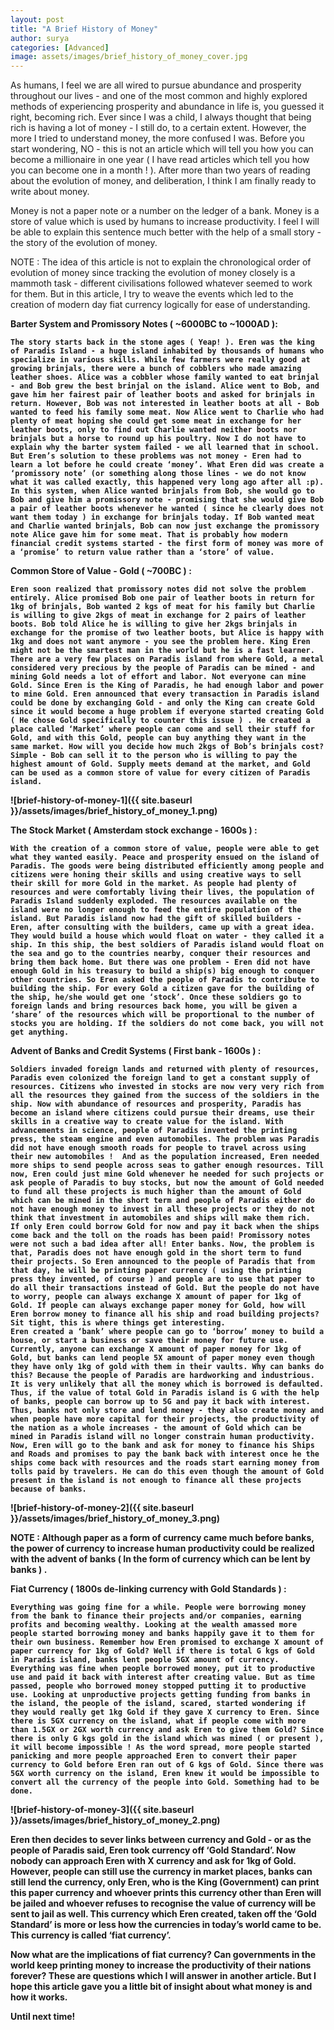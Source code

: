 ```yaml
---
layout: post
title: "A Brief History of Money"
author: surya
categories: [Advanced]
image: assets/images/brief_history_of_money_cover.jpg
---
```


As humans, I feel we are all wired to pursue abundance and prosperity throughout our lives - and one of the most common and highly explored methods of experiencing prosperity and abundance in life is, you guessed it right, becoming rich. Ever since I was a child, I always thought that being rich is having a lot of money - I still do, to a certain extent. However, the more I tried to understand money, the more confused I was. Before you start wondering, NO - this is not an article which will tell you how you can become a millionaire in one year ( I have read articles which tell you how you can become one in a month ! ). After more than two years of reading about the evolution of money, and deliberation, I think I am finally ready to write about money. 

Money is not a paper note or a number on the ledger of a bank. Money is a store of value which is used by humans to increase productivity. I feel I will be able to explain this sentence much better with the help of a small story - the story of the evolution of money.

NOTE : The idea of this article is not to explain the chronological order of evolution of money since tracking the evolution of money closely is a mammoth task - different civilisations followed whatever seemed to work for them. But in this article, I try to weave the events which led to the creation of modern day fiat currency logically for ease of understanding.

<b>Barter System and Promissory Notes ( ~6000BC to ~1000AD ):<b>

    The story starts back in the stone ages ( Yeap! ). Eren was the king of Paradis Island - a huge island inhabited by thousands of humans who specialize in various skills. While few farmers were really good at growing brinjals, there were a bunch of cobblers who made amazing leather shoes. Alice was a cobbler whose family wanted to eat brinjal - and Bob grew the best brinjal on the island. Alice went to Bob, and gave him her fairest pair of leather boots and asked for brinjals in return. However, Bob was not interested in leather boots at all - Bob wanted to feed his family some meat. Now Alice went to Charlie who had plenty of meat hoping she could get some meat in exchange for her leather boots, only to find out Charlie wanted neither boots nor brinjals but a horse to round up his poultry. Now I do not have to explain why the barter system failed - we all learned that in school. But Eren’s solution to these problems was not money - Eren had to learn a lot before he could create ‘money’. What Eren did was create a ‘promissory note’ (or something along those lines - we do not know what it was called exactly, this happened very long ago after all :p). In this system, when Alice wanted brinjals from Bob, she would go to Bob and give him a promissory note - promising that she would give Bob a pair of leather boots whenever he wanted ( since he clearly does not want them today ) in exchange for brinjals today. If Bob wanted meat and Charlie wanted brinjals, Bob can now just exchange the promissory note Alice gave him for some meat. That is probably how modern financial credit systems started - the first form of money was more of a ‘promise’ to return value rather than a ‘store’ of value.

<b>Common Store of Value - Gold ( ~700BC ) :</b>

    Eren soon realized that promissory notes did not solve the problem entirely. Alice promised Bob one pair of leather boots in return for 1kg of brinjals, Bob wanted 2 kgs of meat for his family but Charlie is willing to give 2kgs of meat in exchange for 2 pairs of leather boots. Bob told Alice he is willing to give her 2kgs brinjals in exchange for the promise of two leather boots, but Alice is happy with 1kg and does not want anymore - you see the problem here. King Eren might not be the smartest man in the world but he is a fast learner. There are a very few places on Paradis island from where Gold, a metal considered very precious by the people of Paradis can be mined - and mining Gold needs a lot of effort and labor. Not everyone can mine Gold. Since Eren is the King of Paradis, he had enough labor and power to mine Gold. Eren announced that every transaction in Paradis island could be done by exchanging Gold - and only the King can create Gold since it would become a huge problem if everyone started creating Gold ( He chose Gold specifically to counter this issue ) . He created a place called ‘Market’ where people can come and sell their stuff for Gold, and with this Gold, people can buy anything they want in the same market. How will you decide how much 2kgs of Bob’s brinjals cost? Simple - Bob can sell it to the person who is willing to pay the highest amount of Gold. Supply meets demand at the market, and Gold can be used as a common store of value for every citizen of Paradis island.


![brief-history-of-money-1]({{ site.baseurl }}/assets/images/brief_history_of_money_1.png)

<b>The Stock Market ( Amsterdam stock exchange - 1600s ) :</b>

	With the creation of a common store of value, people were able to get what they wanted easily. Peace and prosperity ensued on the island of Paradis. The goods were being distributed efficiently among people and citizens were honing their skills and using creative ways to sell their skill for more Gold in the market. As people had plenty of resources and were comfortably living their lives, the population of Paradis Island suddenly exploded. The resources available on the island were no longer enough to feed the entire population of the island. But Paradis island now had the gift of skilled builders - Eren, after consulting with the builders, came up with a great idea. They would build a house which would float on water - they called it a ship. In this ship, the best soldiers of Paradis island would float on the sea and go to the countries nearby, conquer their resources and bring them back home. But there was one problem - Eren did not have enough Gold in his treasury to build a ship(s) big enough to conquer other countries. So Eren asked the people of Paradis to contribute to building the ship. For every Gold a citizen gave for the building of the ship, he/she would get one ‘stock’. Once these soldiers go to foreign lands and bring resources back home, you will be given a ‘share’ of the resources which will be proportional to the number of stocks you are holding. If the soldiers do not come back, you will not get anything. 

<b>Advent of Banks and Credit Systems ( First bank - 1600s ) :</b>

	Soldiers invaded foreign lands and returned with plenty of resources, Paradis even colonized the foreign land to get a constant supply of resources. Citizens who invested in stocks are now very very rich from all the resources they gained from the success of the soldiers in the ship. Now with abundance of resources and prosperity, Paradis has become an island where citizens could pursue their dreams, use their skills in a creative way to create value for the island. With advancements in science, people of Paradis invented the printing press, the steam engine and even automobiles. The problem was Paradis did not have enough smooth roads for people to travel across using their new automobiles !  And as the population increased, Eren needed more ships to send people across seas to gather enough resources. Till now, Eren could just mine Gold whenever he needed for such projects or ask people of Paradis to buy stocks, but now the amount of Gold needed to fund all these projects is much higher than the amount of Gold which can be mined in the short term and people of Paradis either do not have enough money to invest in all these projects or they do not think that investment in automobiles and ships will make them rich. 
	If only Eren could borrow Gold for now and pay it back when the ships come back and the toll on the roads has been paid! Promissory notes were not such a bad idea after all! Enter banks. Now, the problem is that, Paradis does not have enough gold in the short term to fund their projects. So Eren announced to the people of Paradis that from that day, he will be printing paper currency ( using the printing press they invented, of course ) and people are to use that paper to do all their transactions instead of Gold. But the people do not have to worry, people can always exchange X amount of paper for 1kg of Gold. If people can always exchange paper money for Gold, how will Eren borrow money to finance all his ship and road building projects? Sit tight, this is where things get interesting.
	Eren created a ‘bank’ where people can go to ‘borrow’ money to build a house, or start a business or save their money for future use.  Currently, anyone can exchange X amount of paper money for 1kg of Gold, but banks can lend people 5X amount of paper money even though they have only 1kg of gold with them in their vaults. Why can banks do this? Because the people of Paradis are hardworking and industrious. It is very unlikely that all the money which is borrowed is defaulted. Thus, if the value of total Gold in Paradis island is G with the help of banks, people can borrow up to 5G and pay it back with interest. Thus, banks not only store and lend money - they also create money and when people have more capital for their projects, the productivity of the nation as a whole increases - the amount of Gold which can be mined in Paradis island will no longer constrain human productivity. Now, Eren will go to the bank and ask for money to finance his Ships and Roads and promises to pay the bank back with interest once he the ships come back with resources and the roads start earning money from tolls paid by travelers. He can do this even though the amount of Gold present in the island is not enough to finance all these projects because of banks.

![brief-history-of-money-2]({{ site.baseurl }}/assets/images/brief_history_of_money_3.png)

NOTE : Although paper as a form of currency came much before banks, the power of currency to increase human productivity could be realized with the advent of banks ( In the form of currency which can be lent by banks ) .

<b>Fiat Currency ( 1800s de-linking currency with Gold Standards ) : </b>

	Everything was going fine for a while. People were borrowing money from the bank to finance their projects and/or companies, earning profits and becoming wealthy. Looking at the wealth amassed more people started borrowing money and banks happily gave it to them for their own business. Remember how Eren promised to exchange X amount of paper currency for 1kg of Gold? Well if there is total G kgs of Gold in Paradis island, banks lent people 5GX amount of currency. Everything was fine when people borrowed money, put it to productive use and paid it back with interest after creating value. But as time passed, people who borrowed money stopped putting it to productive use. Looking at unproductive projects getting funding from banks in the island, the people of the island, scared, started wondering if they would really get 1kg Gold if they gave X currency to Eren. Since there is 5GX currency on the island, what if people come with more than 1.5GX or 2GX worth currency and ask Eren to give them Gold? Since there is only G kgs gold in the island which was mined ( or present ), it will become impossible ! As the word spread, more people started panicking and more people approached Eren to convert their paper currency to Gold before Eren ran out of G kgs of Gold. Since there was 5GX worth currency on the island, Eren knew it would be impossible to convert all the currency of the people into Gold. Something had to be done.

![brief-history-of-money-3]({{ site.baseurl }}/assets/images/brief_history_of_money_2.png)

Eren then decides to sever links between currency and Gold - or as the people of Paradis said, Eren took currency off ‘Gold Standard’. Now nobody can approach Eren with X currency and ask for 1kg of Gold. However, people can still use the currency in market places, banks can still lend the currency, only Eren, who is the King (Government) can print this paper currency and whoever prints this currency other than Eren will be jailed and whoever refuses to recognise the value of currency will be sent to jail as well. This currency which Eren created, taken off the ‘Gold Standard’ is more or less how the currencies in today’s world came to be. This currency is called ‘fiat currency’.

Now what are the implications of fiat currency? Can governments in the world keep printing money to increase the productivity of their nations forever? These are questions which I will answer in another article. But I hope this article gave you a little bit of insight about what money is and how it works.

Until next time!